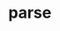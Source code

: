 # parse

<!-- TODO-START
TODO: Fill short description here.

## Type signature

TODO: Fill type signature down below.

```
any ⇒ any
```

## Examples

TODO: List at least one example down below.

```javascript
parse(); // ⇒ TODO
```

## Questions

TODO: List questions that may this function answers.
TODO-END -->
